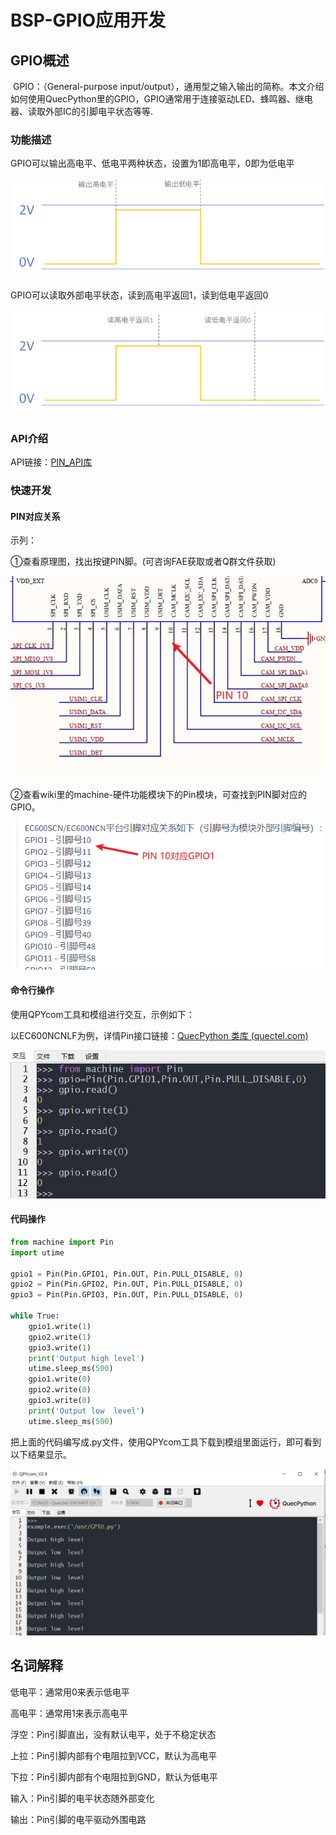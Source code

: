 # BSP-GPIO应用开发

## GPIO概述	

​		GPIO：（General-purpose input/output），通用型之输入输出的简称。本文介绍如何使用QuecPython里的GPIO，GPIO通常用于连接驱动LED、蜂鸣器、继电器、读取外部IC的引脚电平状态等等.

### 功能描述

GPIO可以输出高电平、低电平两种状态，设置为1即高电平，0即为低电平

![image-20210906154509891](../media/BSP应用开发/BSP_GPIO_1.png)

GPIO可以读取外部电平状态，读到高电平返回1，读到低电平返回0

![image-20210906154519521](../media/BSP应用开发/BSP_GPIO_2.png)



###  API介绍

API链接：[PIN_API库](https://python.quectel.com/wiki/#/zh-cn/api/QuecPythonClasslib?id=pin)

### 快速开发

#### PIN对应关系

示列：

①查看原理图，找出按键PIN脚。(可咨询FAE获取或者Q群文件获取)

![image-20230216151528680](../media/BSP应用开发/BSP_GPIO_3.png)

②查看wiki里的machine-硬件功能模块下的Pin模块，可查找到PIN脚对应的GPIO。

![image-20230216151558683](../media/BSP应用开发/BSP_GPIO_4.png)



#### 命令行操作

使用QPYcom工具和模组进行交互，示例如下：

以EC600NCNLF为例，详情Pin接口链接：[QuecPython 类库 (quectel.com)](https://python.quectel.com/wiki/#/zh-cn/api/QuecPythonClasslib?id=pin)

![image-20230202174401956](../media/BSP应用开发/BSP_GPIO_5.png)



#### 代码操作

```python
from machine import Pin
import utime

gpio1 = Pin(Pin.GPIO1, Pin.OUT, Pin.PULL_DISABLE, 0)
gpio2 = Pin(Pin.GPIO2, Pin.OUT, Pin.PULL_DISABLE, 0)
gpio3 = Pin(Pin.GPIO3, Pin.OUT, Pin.PULL_DISABLE, 0)

while True:
    gpio1.write(1)
    gpio2.write(1)
    gpio3.write(1)
    print('Output high level')
    utime.sleep_ms(500)
    gpio1.write(0)
    gpio2.write(0)
    gpio3.write(0)
    print('Output low  level')
    utime.sleep_ms(500)
```

把上面的代码编写成.py文件，使用QPYcom工具下载到模组里面运行，即可看到以下结果显示。

![image-20230202174657701](../media/BSP应用开发/BSP_GPIO_6.png)



## 名词解释

低电平：通常用0来表示低电平

高电平：通常用1来表示高电平

浮空：Pin引脚直出，没有默认电平，处于不稳定状态

上拉：Pin引脚内部有个电阻拉到VCC，默认为高电平

下拉：Pin引脚内部有个电阻拉到GND，默认为低电平

输入：Pin引脚的电平状态随外部变化

输出：Pin引脚的电平驱动外围电路

